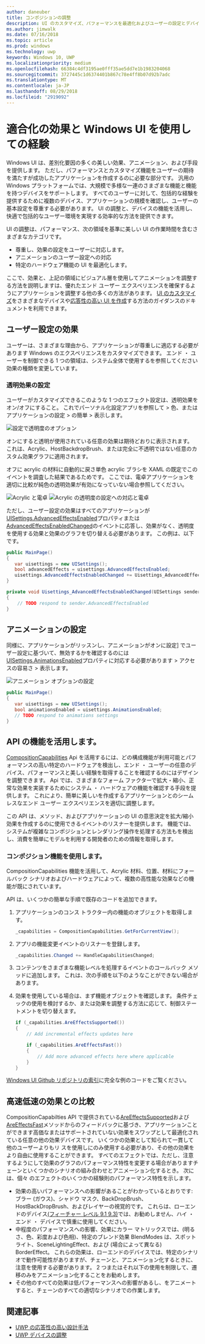 ```yaml
---
author: daneuber
title: コンポジションの調整
description: UI のカスタマイズ、パフォーマンスを最適化およびユーザーの設定とデバイスの特性に対応するために構成 Api を使用します。
ms.author: jimwalk
ms.date: 07/16/2018
ms.topic: article
ms.prod: windows
ms.technology: uwp
keywords: Windows 10, UWP
ms.localizationpriority: medium
ms.openlocfilehash: 66384c4df3195ae0fff35ae5dd7e1b1983204068
ms.sourcegitcommit: 3727445c1d6374401b867c78e4ff8b07d92b7adc
ms.translationtype: MT
ms.contentlocale: ja-JP
ms.lasthandoff: 08/29/2018
ms.locfileid: "2919092"
---
```

# <a name="tailoring-effects--experiences-using-windows-ui"></a>適合化の効果と Windows UI を使用しての経験

Windows UI は、差別化要因の多くの美しい効果、アニメーション、および手段を提供します。 ただし、パフォーマンスとカスタマイズ機能をユーザーの期待を満たすが成功したアプリケーションを作成するのに必要な部分です。 汎用の Windows プラットフォームでは、大規模で多様な一連のさまざまな機能と機能を持つデバイスをサポートします。 すべてのユーザーに対して、包括的な経験を提供するために複数のデバイス、アプリケーションの規模を確認し、ユーザーの基本設定を尊重する必要があります。 UI の調整と、デバイスの機能を活用し、快適で包括的なユーザー環境を実現する効率的な方法を提供できます。

UI の調整は、パフォーマンス、次の領域を基準に美しい UI の作業時間を含むさまざまなカテゴリです。

- 尊重し、効果の設定をユーザーに対応します。
- アニメーションのユーザー設定への対応
- 特定のハードウェア機能の UI を最適化します。

ここで、効果と、上記の領域にビジュアル層を使用してアニメーションを調整する方法を説明しますは、優れたエンド ユーザー エクスペリエンスを確保するようにアプリケーションを調整する他の多くの方法があります。 [UI のカスタマイズ](/design/layout/screen-sizes-and-breakpoints-for-responsive-design.md)をさまざまなデバイスや[応答性の高い UI を作成](/design/layout/responsive-design.md)する方法のガイダンスのドキュメントを利用できます。

## <a name="user-effects-settings"></a>ユーザー設定の効果

ユーザーは、さまざまな理由から、アプリケーションが尊重しに適応する必要があります Windows のエクスペリエンスをカスタマイズできます。 エンド ・ ユーザーを制御できる 1 つの領域は、システム全体で使用するを参照してください効果の種類を変更しています。

### <a name="transparency-effects-settings"></a>透明効果の設定

ユーザーがカスタマイズできるこのような 1 つのエフェクト設定は、透明効果をオン/オフにすること。 これでパーソナル化設定アプリを参照して > 色、またはアプリケーションの設定 > の簡単 > 表示します。

![設定で透明度のオプション](images/tailoring-transparency-setting.png)

オンにすると透明が使用されている任意の効果は期待どおりに表示されます。 これは、Acrylic、HostBackdropBrush、または完全に不透明ではない任意のカスタム効果グラフに適用されます。

オフに acrylic の材料に自動的に戻さ単色 acrylic ブラシを XAML の既定でこのイベントを調査した結果であるためです。 ここでは、電卓アプリケーションを適切に比較が純色の透明効果が有効になっていない場合参照してください。

![Acrylic と電卓](images/tailoring-acrylic.png)
![Acrylic の透明度の設定への対応と電卓](images/tailoring-acrylic-fallback.png)

ただし、ユーザー設定の効果はすべてのアプリケーションが[UISettings.AdvancedEffectsEnabled](https://docs.microsoft.com/uwp/api/windows.ui.viewmanagement.uisettings.advancedeffectsenabledchanged)プロパティまたは[AdvancedEffectsEnabledChanged](https://docs.microsoft.com/uwp/api/windows.ui.viewmanagement.uisettings.advancedeffectsenabledchanged)のイベントに応答し、効果がなく、透明度を使用する効果と効果のグラフを切り替える必要があります。 この例は、以下です。

```cs
public MainPage()
{
   var uisettings = new UISettings();
   bool advancedEffects = uisettings.AdvancedEffectsEnabled;
   uisettings.AdvancedEffectsEnabledChanged += Uisettings_AdvancedEffectsEnabledChanged;
}

private void Uisettings_AdvancedEffectsEnabledChanged(UISettings sender, object args)
{
    // TODO respond to sender.AdvancedEffectsEnabled
}
```

## <a name="animations-settings"></a>アニメーションの設定

同様に、アプリケーションがリッスンし、アニメーションがオンに設定] でユーザー設定に基づいて、無効するかを確認するのには[UISettings.AnimationsEnabled](https://docs.microsoft.com/uwp/api/windows.ui.viewmanagement.uisettings.animationsenabled)プロパティに対応する必要があります > アクセスの容易さ > 表示します。

![アニメーション オプションの設定](images/tailoring-animations-setting.png)

```cs
public MainPage()
{
   var uisettings = new UISettings();
   bool animationsEnabled = uisettings.AnimationsEnabled;
   // TODO respond to animations settings
}

```

## <a name="leveraging-the-capabilities-api"></a>API の機能を活用します。

[CompositionCapabilities](/uwp/api/windows.ui.composition.compositioncapabilities) Api を活用するには、どの構成機能が利用可能とパフォーマンスの高い特定のハードウェアを検出し、エンド ・ ユーザーの任意のデバイス、パフォーマンスと美しい経験を取得することを確認するのにはデザインを調整できます。 Api では、さまざまなフォーム ファクターで拡大・縮小、正常な効果を実装するためにシステム ・ ハードウェアの機能を確認する手段を提供します。 これにより、簡単に美しいを作成するアプリケーションとのシームレスなエンド ユーザー エクスペリエンスを適切に調整します。

この API は、メソッド、およびアプリケーションの UI の意思決定を拡大/縮小効果を作成するのに使用できるイベントのリスナーを提供します。 機能では、システムが複雑なコンポジションとレンダリング操作を処理する方法もを検出し、消費を簡単にモデルを利用する開発者のための情報を取得します。

### <a name="using-composition-capabilities"></a>コンポジション機能を使用します。

CompositionCapabilities 機能を活用して、Acrylic 材料、位置、材料にフォールバック シナリオおよびハードウェアによって、複数の高性能な効果などの機能が既にされています。

API は、いくつかの簡単な手順で既存のコードを追加できます。

1. アプリケーションのコンス トラクター内の機能のオブジェクトを取得します。

    ```cs
    _capabilities = CompositionCapabilities.GetForCurrentView();
    ```

1. アプリの機能変更イベントのリスナーを登録します。

    ```cs
    _capabilities.Changed += HandleCapabilitiesChanged;
    ```

1. コンテンツをさまざまな機能レベルを処理するイベントのコールバック メソッドに追加します。 これは、次の手順を以下のようなことができない場合があります。
1. 効果を使用している場合は、まず機能オブジェクトを確認します。 条件チェックの使用を検討するか、または効果を調整する方法に応じて、制御ステートメントを切り替えます。

    ```cs
    if (_capabilities.AreEffectsSupported())
    {
        // Add incremental effects updates here

        if (_capabilities.AreEffectsFast())
        {
            // Add more advanced effects here where applicable
        }
    }
    ```

[Windows UI Github リポジトリの索引](https://github.com/Microsoft/WindowsUIDevLabs/tree/master/SampleGallery/Samples/SDK%2015063/CompCapabilities)に完全な例のコードをご覧ください。

## <a name="fast-vs-slow-effects"></a>高速低速の効果との比較

CompositionCapabilties API で提供されている[AreEffectsSupported](/uwp/api/windows.ui.composition.compositioncapabilities.areeffectssupported)および[AreEffectsFast](/uwp/api/windows.ui.composition.compositioncapabilities.areeffectsfast)メソッドからのフィードバックに基づき、アプリケーションことができます高価なまたはサポートされていない効果をスワップとして最適化されている任意の他の効果デバイスです。 いくつかの効果として知られて一貫して他のユーザーよりもリ スを使用しにのみ使用する必要があり、その他の効果をより自由に使用することができます。 すべてのエフェクトでは、ただし、注意するようにして効果のグラフのパフォーマンス特性を変更する場合がありますチェーンといくつかのシナリオの組み合わせとアニメーション化するとき。 次には、個々 のエフェクトのいくつかの経験則のパフォーマンス特性を示します。

- 効果の高いパフォーマンスへの影響があることがわかっているとおりです: ブラー (ガウス)、シャドウ マスク、BackDropBrush、HostBackDropBrush、およびレイヤーの視覚的です。 これらは、ローエンドのデバイス[(フィーチャー レベル 9.1 9.3)](https://msdn.microsoft.com/library/windows/desktop/ff476876(v=vs.85).aspx)では、お勧めしません、ハイ ・ エンド ・ デバイスで慎重に使用してください。
- 中程度のパフォーマンスへの影響、効果にカラー マトリックスでは、(明るさ、色、彩度および色相)、特定のブレンド効果 BlendModes は、スポット ライト、SceneLightingEffect、および (場合によって異なる) BorderEffect。 これらの効果は、ローエンドのデバイスでは、特定のシナリオで動作可能性がありますが、チェーンと、アニメーション化するときに、注意を使用する必要があります。 2 つまたはそれ以下の使用を制限して、遷移のみをアニメーション化することをお勧めします。
- その他のすべての効果は低パフォーマンスへの影響があるし、をアニメートすると、チェーンのすべての適切なシナリオでの作業します。

## <a name="related-articles"></a>関連記事

- [UWP の応答性の高い設計手法](https://docs.microsoft.com/windows/uwp/design/layout/responsive-design)
- [UWP デバイスの調整](https://docs.microsoft.com/windows/uwp/design/layout/screen-sizes-and-breakpoints-for-responsive-design)
